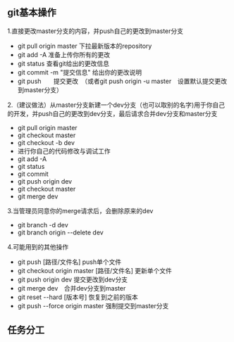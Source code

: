 ## git基本操作
1.直接更改master分支的内容，并push自己的更改到master分支
- git pull origin master 下拉最新版本的repository
- git add -A 准备上传你所有的更改
- git status 查看git给出的更改信息
- git commit -m "提交信息" 给出你的更改说明
- git push　　提交更改　（或者git push origin -u master　设置默认提交更改到master分支）

2.（建议做法）从master分支新建一个dev分支（也可以取别的名字)用于你自己的开发，并push自己的更改到dev分支，最后请求合并dev分支和master分支
- git pull origin master
- git checkout master
- git checkout -b dev
- 进行你自己的代码修改与调试工作
- git add -A
- git status
- git commit
- git push origin dev
- git checkout master
- git merge dev

3.当管理员同意你的merge请求后，会删除原来的dev
- git branch -d dev
- git branch origin --delete dev

4.可能用到的其他操作
- git push [路径/文件名] push单个文件
- git checkout origin master [路径/文件名] 更新单个文件
- git push origin dev 提交更改到dev分支
- git merge dev　合并dev分支到master
- git reset --hard [版本号] 恢复到之前的版本
- git push --force origin master 强制提交到master分支

## 任务分工
